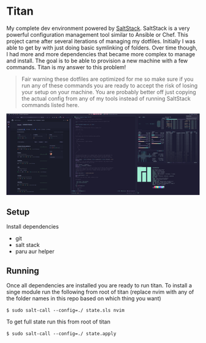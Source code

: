 # Titan

My complete dev environment powered by [SaltStack](https://docs.saltstack.com/en/latest/contents.html). SaltStack is a very powerful configuration management tool similar to Ansible or Chef. This project came after several iterations of managing my dotfiles. Initially I was able to get by with just doing basic symlinking of folders. Over time though, I had more and more dependencies that became more complex to manage and install. The goal is to be able to provision a new machine with a few commands. Titan is my answer to this problem!

> Fair warning these dotfiles are optimized for me so make sure if you run any of these commands you are ready to accept the risk of losing your setup on your machine. You are probably better off just copying the actual config from any of my tools instead of running SaltStack commands listed here.

![Desktop](./desktop.png)

## Setup

Install dependencies

* git
* salt stack
* paru aur helper

## Running

Once all dependencies are installed you are ready to run titan. To install a singe module run the following from root of titan (replace nvim with any of the folder names in this repo based on which thing you want)
```
$ sudo salt-call --config=./ state.sls nvim
```

To get full state run this from root of titan
```
$ sudo salt-call --config=./ state.apply
```

